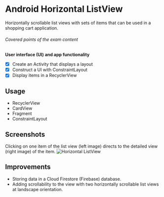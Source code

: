 # Android Horizontal ListView 

Horizontally scrollable list views with sets of items that can be used in a shopping cart application. 

###### Covered points of the exam content 

**User interface (UI) and app functionality**
- [x] Create an Activity that displays a layout
- [x] Construct a UI with ConstraintLayout
- [x] Display items in a RecyclerView

## Usage
* RecyclerView 
* CardView 
* Fragment 
* ConstraintLayout

## Screenshots
Clicking on one item of the list view (left image) directs to the detailed view (right image) of the item. 
![Horizontal ListView](https://mir-s3-cdn-cf.behance.net/project_modules/fs/77d4cb68918033.5b6db8bd5bb60.jpg)

## Improvements
* Storing data in a Cloud Firestore (Firebase) database.
* Adding scrollability to the view with two horizontally scrollable list views at landscape orientation. 







